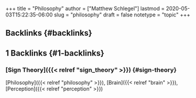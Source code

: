 +++
title = "Philosophy"
author = ["Matthew Schlegel"]
lastmod = 2020-05-03T15:22:35-06:00
slug = "philosophy"
draft = false
notetype = "topic"
+++

## Backlinks {#backlinks}


## 1 Backlinks {#1-backlinks}


### [Sign Theory]({{< relref "sign_theory" >}}) {#sign-theory}

[Philosophy]({{< relref "philosophy" >}}), [Brain]({{< relref "brain" >}}), [Perception]({{< relref "perception" >}})
